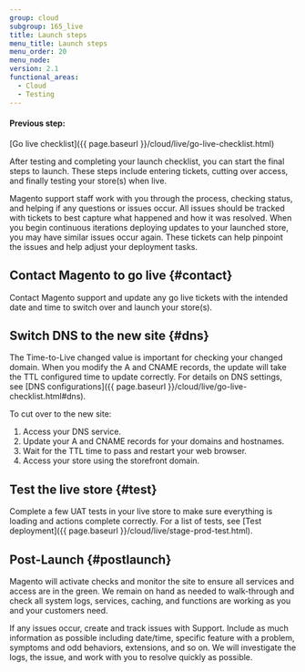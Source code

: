 ```yaml
---
group: cloud
subgroup: 165_live
title: Launch steps
menu_title: Launch steps
menu_order: 20
menu_node:
version: 2.1
functional_areas:
  - Cloud
  - Testing
---
```


#### Previous step:
[Go live checklist]({{ page.baseurl }}/cloud/live/go-live-checklist.html)

After testing and completing your launch checklist, you can start the final steps to launch. These steps include entering tickets, cutting over access, and finally testing your store(s) when live.

Magento support staff work with you through the process, checking status, and helping if any questions or issues occur. All issues should be tracked with tickets to best capture what happened and how it was resolved. When you begin continuous iterations deploying updates to your launched store, you may have similar issues occur again. These tickets can help pinpoint the issues and help adjust your deployment tasks.

## Contact Magento to go live {#contact}

Contact Magento support and update any go live tickets with the intended date and time to switch over and launch your store(s).

## Switch DNS to the new site {#dns}

The Time-to-Live changed value is important for checking your changed domain. When you modify the A and CNAME records, the update will take the TTL configured time to update correctly. For details on DNS settings, see [DNS configurations]({{ page.baseurl }}/cloud/live/go-live-checklist.html#dns).

To cut over to the new site:

1. Access your DNS service.
2. Update your A and CNAME records for your domains and hostnames.
3. Wait for the TTL time to pass and restart your web browser.
4. Access your store using the storefront domain.

## Test the live store {#test}

Complete a few UAT tests in your live store to make sure everything is loading and actions complete correctly. For a list of tests, see [Test deployment]({{ page.baseurl }}/cloud/live/stage-prod-test.html).

## Post-Launch {#postlaunch}

Magento will activate checks and monitor the site to ensure all services and access are in the green. We remain on hand as needed to walk-through and check all system logs, services, caching, and functions are working as you and your customers need.

If any issues occur, create and track issues with Support. Include as much information as possible including date/time, specific feature with a problem, symptoms and odd behaviors, extensions, and so on. We will investigate the logs, the issue, and work with you to resolve quickly as possible.
